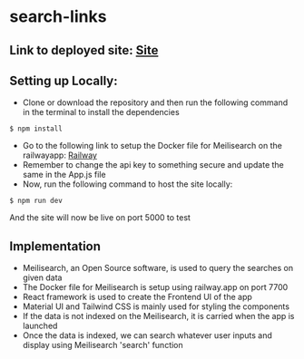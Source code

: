 # search-links

## Link to deployed site: [Site](https://search-links.netlify.app)

## Setting up Locally:

* Clone or download the repository and then run the following command in the terminal to install the dependencies

```console
$ npm install
```

* Go to the following link to setup the Docker file for Meilisearch on the railwayapp: [Railway](https://railway.app/new/template/TXxa09?referralCode=YltNo3)
* Remember to change the api key to something secure and update the same in the App.js file
* Now, run the following command to host the site locally:

```console
$ npm run dev
```

And the site will now be live on port 5000 to test

## Implementation

* Meilisearch, an Open Source software, is used to query the searches on given data
* The Docker file for Meilisearch is setup using railway.app on port 7700
* React framework is used to create the Frontend UI of the app
* Material UI and Tailwind CSS is mainly used for styling the components
* If the data is not indexed on the Meilisearch, it is carried when the app is launched
* Once the data is indexed, we can search whatever user inputs and display using Meilisearch 'search' function

